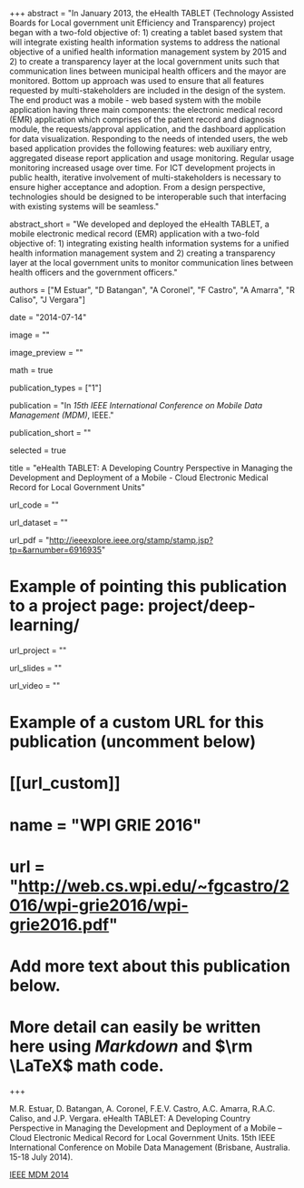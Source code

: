 +++
abstract = "In January 2013, the eHealth TABLET (Technology Assisted Boards for Local government unit Efficiency and Transparency) project began with a two-fold objective of: 1) creating a tablet based system that will integrate existing health information systems to address the national objective of a unified health information management system by 2015 and 2) to create a transparency layer at the local government units such that communication lines between municipal health officers and the mayor are monitored. Bottom up approach was used to ensure that all features requested by multi-stakeholders are included in the design of the system. The end product was a mobile - web based system with the mobile application having three main components: the electronic medical record (EMR) application which comprises of the patient record and diagnosis module, the requests/approval application, and the dashboard application for data visualization. Responding to the needs of intended users, the web based application provides the following features: web auxiliary entry, aggregated disease report application and usage monitoring. Regular usage monitoring increased usage over time. For ICT development projects in public health, iterative involvement of multi-stakeholders is necessary to ensure higher acceptance and adoption. From a design perspective, technologies should be designed to be interoperable such that interfacing with existing systems will be seamless."

abstract_short = "We developed and deployed the eHealth TABLET, a mobile electronic medical record (EMR) application with a two-fold objective of: 1) integrating existing health information systems for a unified health information management system and 2) creating a transparency layer at the local government units to monitor communication lines between health officers and the government officers."

authors = ["M Estuar", "D Batangan", "A Coronel", "F Castro", "A Amarra", "R Caliso", "J Vergara"]

date = "2014-07-14"

image = ""

image_preview = ""

math = true

publication_types = ["1"]

publication = "In *15th IEEE International Conference on Mobile Data Management (MDM)*, IEEE."

publication_short = ""

selected = true

title = "eHealth TABLET: A Developing Country Perspective in Managing the Development and Deployment of a Mobile - Cloud Electronic Medical Record for Local Government Units"

url_code = ""

url_dataset = ""

url_pdf = "http://ieeexplore.ieee.org/stamp/stamp.jsp?tp=&arnumber=6916935"

# Example of pointing this publication to a project page: project/deep-learning/
url_project = ""

url_slides = ""

url_video = ""

# Example of a custom URL for this publication (uncomment below)
# [[url_custom]]
# name = "WPI GRIE 2016"
# url = "http://web.cs.wpi.edu/~fgcastro/2016/wpi-grie2016/wpi-grie2016.pdf"

# Add more text about this publication below.
# More detail can easily be written here using *Markdown* and $\rm \LaTeX$ math code.

+++

M.R. Estuar, D. Batangan, A. Coronel, F.E.V. Castro, A.C. Amarra, R.A.C. Caliso, and J.P. Vergara. eHealth TABLET: A Developing Country Perspective in Managing the Development and Deployment of a Mobile – Cloud Electronic Medical Record for Local Government Units. 15th IEEE International Conference on Mobile Data Management (Brisbane, Australia. 15-18 July 2014).

[IEEE MDM 2014](http://www.mdmconferences.org/mdm2014/)
